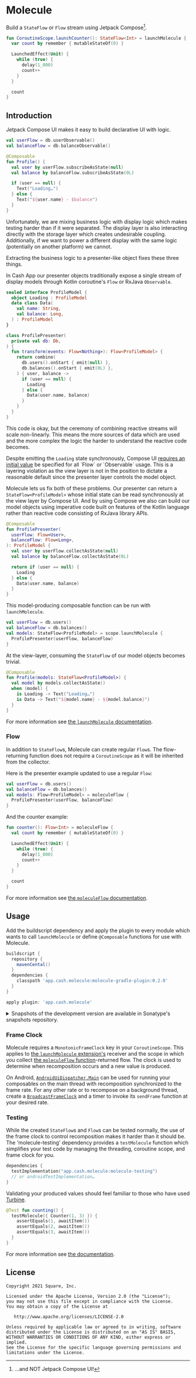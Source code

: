 # Molecule

Build a `StateFlow` or `Flow` stream using Jetpack Compose[^1].

```kotlin
fun CoroutineScope.launchCounter(): StateFlow<Int> = launchMolecule {
  var count by remember { mutableStateOf(0) }

  LaunchedEffect(Unit) {
    while (true) {
      delay(1_000)
      count++
    }
  }

  count
}
```

[^1]: …and NOT Jetpack Compose UI!


## Introduction

Jetpack Compose UI makes it easy to build declarative UI with logic.

```kotlin
val userFlow = db.userObservable()
val balanceFlow = db.balanceObservable()

@Composable
fun Profile() {
  val user by userFlow.subscribeAsState(null)
  val balance by balanceFlow.subscribeAsState(0L)

  if (user == null) {
    Text("Loading…")
  } else {
    Text("${user.name} - $balance")
  }
}
```

Unfortunately, we are mixing business logic with display logic which makes testing harder than if it were separated.
The display layer is also interacting directly with the storage layer which creates undesirable coupling.
Additionally, if we want to power a different display with the same logic (potentially on another platform) we cannot.

Extracting the business logic to a presenter-like object fixes these three things.

In Cash App our presenter objects traditionally expose a single stream of display models through Kotlin coroutine's `Flow` or RxJava `Observable`.

```kotlin
sealed interface ProfileModel {
  object Loading : ProfileModel
  data class Data(
    val name: String,
    val balance: Long,
  ) : ProfileModel
}

class ProfilePresenter(
  private val db: Db,
) {
  fun transform(events: Flow<Nothing>): Flow<ProfileModel> {
    return combine(
      db.users().onStart { emit(null) },
      db.balances().onStart { emit(0L) },
    ) { user, balance ->
      if (user == null) {
        Loading
      } else {
        Data(user.name, balance)
      }
    }
  }
}
```

This code is okay, but the ceremony of combining reactive streams will scale non-linearly.
This means the more sources of data which are used and the more complex the logic the harder to understand the reactive code becomes.

Despite emitting the `Loading` state synchronously, Compose UI [requires an initial value](https://developer.android.com/reference/kotlin/androidx/compose/runtime/package-summary#(kotlinx.coroutines.flow.Flow).collectAsState(kotlin.Any,kotlin.coroutines.CoroutineContext)) be specified for all `Flow` or `Observable` usage.
This is a layering violation as the view layer is not in the position to dictate a reasonable default since the presenter layer controls the model object.

Molecule lets us fix both of these problems.
Our presenter can return a `StateFlow<ProfileModel>` whose initial state can be read synchronously at the view layer by Compose UI.
And by using Compose we also can build our model objects using imperative code built on features of the Kotlin language rather than reactive code consisting of RxJava library APIs.

```kotlin
@Composable
fun ProfilePresenter(
  userFlow: Flow<User>,
  balanceFlow: Flow<Long>,
): ProfileModel {
  val user by userFlow.collectAsState(null)
  val balance by balanceFlow.collectAsState(0L)

  return if (user == null) {
    Loading
  } else {
    Data(user.name, balance)
  }
}
```

This model-producing composable function can be run with `launchMolecule`.

```kotlin
val userFlow = db.users()
val balanceFlow = db.balances()
val models: StateFlow<ProfileModel> = scope.launchMolecule {
  ProfilePresenter(userFlow, balanceFlow)
}
```

At the view-layer, consuming the `StateFlow` of our model objects becomes trivial.

```kotlin
@Composable
fun Profile(models: StateFlow<ProfileModel>) {
  val model by models.collectAsState()
  when (model) {
    is Loading -> Text("Loading…")
    is Data -> Text("${model.name} - ${model.balance}")
  }
}
```

For more information see [the `launchMolecule` documentation](https://cashapp.github.io/molecule/docs/latest/molecule-runtime/molecule-runtime/app.cash.molecule/launch-molecule.html).

### Flow

In addition to `StateFlow`s, Molecule can create regular `Flow`s.
The flow-returning function does not require a `CoroutineScope` as it will be inherited from the collector.

Here is the presenter example updated to use a regular `Flow`:
```kotlin
val userFlow = db.users()
val balanceFlow = db.balances()
val models: Flow<ProfileModel> = moleculeFlow {
  ProfilePresenter(userFlow, balanceFlow)
}
```

And the counter example:
```kotlin
fun counter(): Flow<Int> = moleculeFlow {
  val count by remember { mutableStateOf(0) }

  LaunchedEffect(Unit) {
    while (true) {
      delay(1_000)
      count++
    }
  }

  count
}
```

For more information see [the `moleculeFlow` documentation](https://cashapp.github.io/molecule/docs/latest/molecule-runtime/molecule-runtime/app.cash.molecule/molecule-flow.html).

## Usage

Add the buildscript dependency and apply the plugin to every module which wants to call `launchMolecule` or define `@Composable` functions for use with Molecule.

```groovy
buildscript {
  repository {
    mavenCental()
  }
  dependencies {
    classpath 'app.cash.molecule:molecule-gradle-plugin:0.2.0'
  }
}

apply plugin: 'app.cash.molecule'
```

<details>
<summary>Snapshots of the development version are available in Sonatype's snapshots repository.</summary>
<p>

```groovy
buildscript {
  repository {
    mavenCental()
    maven {
      url 'https://oss.sonatype.org/content/repositories/snapshots/'
    }
  }
  dependencies {
    classpath 'app.cash.molecule:molecule-gradle-plugin:0.3.0-SNAPSHOT'
  }
}

apply plugin: 'app.cash.molecule'
```

</p>
</details>

### Frame Clock

Molecule requires a `MonotonicFrameClock` key in your `CoroutineScope`.
This applies to [the `launchMolecule` extension's](https://cashapp.github.io/molecule/docs/latest/molecule-runtime/molecule-runtime/app.cash.molecule/launch-molecule.html) receiver and the scope in which you collect [the `moleculeFlow` function]()-returned flow.
The clock is used to determine when recomposition occurs and a new value is produced.

On Android, [`AndroidUiDispatcher.Main`](https://cashapp.github.io/molecule/docs/latest/molecule-runtime/molecule-runtime/app.cash.molecule/-android-ui-dispatcher/-companion/-main.html) can be used for running your composables on the main thread with recomposition synchronized to the frame rate.
For any other rate or to recompose on a background thread, create a [`BroadcastFrameClock`](https://developer.android.com/reference/kotlin/androidx/compose/runtime/BroadcastFrameClock) and a timer to invoke its `sendFrame` function at your desired rate.

### Testing

While the created `StateFlow`s and `Flow`s can be tested normally, the use of the frame clock to control recomposition makes it harder than it should be.
The 'molecule-testing' dependency provides a `testMolecule` function which simplifies your test code by managing the threading, coroutine scope, and frame clock for you.

```kotlin
dependencies {
  testImplementation("app.cash.molecule:molecule-testing")
  // or androidTestImplementation…
}
```

Validating your produced values should feel familiar to those who have used [Turbine](https://github.com/cashapp/turbine/).

```kotlin
@Test fun counting() {
  testMolecule({ Counter(1, 3) }) {
    assertEquals(1, awaitItem())
    assertEquals(2, awaitItem())
    assertEquals(3, awaitItem())
  }
}
```

For more information see [the documentation](https://cashapp.github.io/molecule/docs/latest/molecule-testing/molecule-testing/app.cash.molecule.testing/test-molecule.html).


## License

    Copyright 2021 Square, Inc.

    Licensed under the Apache License, Version 2.0 (the "License");
    you may not use this file except in compliance with the License.
    You may obtain a copy of the License at

       http://www.apache.org/licenses/LICENSE-2.0

    Unless required by applicable law or agreed to in writing, software
    distributed under the License is distributed on an "AS IS" BASIS,
    WITHOUT WARRANTIES OR CONDITIONS OF ANY KIND, either express or implied.
    See the License for the specific language governing permissions and
    limitations under the License.

